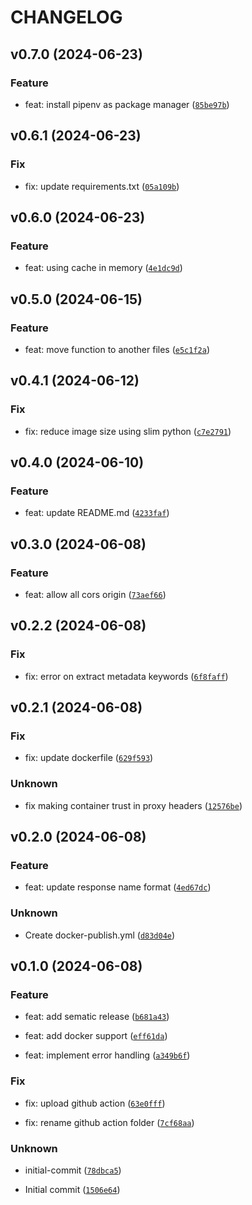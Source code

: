 # CHANGELOG

## v0.7.0 (2024-06-23)

### Feature

* feat: install pipenv as package manager ([`85be97b`](https://github.com/mandragora-hub/pdfutils/commit/85be97bf53b06360ef7a26f9de8b4203a1f8fb60))

## v0.6.1 (2024-06-23)

### Fix

* fix:  update requirements.txt ([`05a109b`](https://github.com/mandragora-hub/pdfutils/commit/05a109b78337d3d297781b35d91dbce0fe6483a0))

## v0.6.0 (2024-06-23)

### Feature

* feat: using cache in memory ([`4e1dc9d`](https://github.com/mandragora-hub/pdfutils/commit/4e1dc9d79f37a160bc4c4b61630b544419fc5756))

## v0.5.0 (2024-06-15)

### Feature

* feat: move function to another files ([`e5c1f2a`](https://github.com/mandragora-hub/pdfutils/commit/e5c1f2a767b3926ef9554a3e73dd44ccc19ff3f8))

## v0.4.1 (2024-06-12)

### Fix

* fix: reduce image size using slim python ([`c7e2791`](https://github.com/mandragora-hub/pdfutils/commit/c7e279138b41b3a10d1d19b319f72c2ebb85257f))

## v0.4.0 (2024-06-10)

### Feature

* feat: update README.md ([`4233faf`](https://github.com/mandragora-hub/pdfutils/commit/4233faf1eb6e759bb199b234854bf6da12d66ae0))

## v0.3.0 (2024-06-08)

### Feature

* feat: allow all cors origin ([`73aef66`](https://github.com/mandragora-hub/pdfutils/commit/73aef660a97c9aca9561502b56bea98af26ada7a))

## v0.2.2 (2024-06-08)

### Fix

* fix: error on extract metadata keywords ([`6f8faff`](https://github.com/mandragora-hub/pdfutils/commit/6f8faffcccb16c8083e96a7f7319cdc513475d90))

## v0.2.1 (2024-06-08)

### Fix

* fix: update dockerfile ([`629f593`](https://github.com/mandragora-hub/pdfutils/commit/629f593534f50e1ff0fa245178f8d4650ca535f7))

### Unknown

* fix making container trust in proxy headers ([`12576be`](https://github.com/mandragora-hub/pdfutils/commit/12576be83e69733452d188b33b0b34f3f3e53b32))

## v0.2.0 (2024-06-08)

### Feature

* feat: update response name format ([`4ed67dc`](https://github.com/mandragora-hub/pdfutils/commit/4ed67dc0293d7efbd45912aa0340d48f659c0cf4))

### Unknown

* Create docker-publish.yml ([`d83d04e`](https://github.com/mandragora-hub/pdfutils/commit/d83d04e064344b64b532de4c7b55b41eaf8e7b3f))

## v0.1.0 (2024-06-08)

### Feature

* feat: add sematic release ([`b681a43`](https://github.com/mandragora-hub/pdfutils/commit/b681a43b6c27c517f9437662bed5c02f1798da2a))

* feat: add docker support ([`eff61da`](https://github.com/mandragora-hub/pdfutils/commit/eff61da4dfa4c425445c4facfd5363610a3dcde1))

* feat: implement error handling ([`a349b6f`](https://github.com/mandragora-hub/pdfutils/commit/a349b6f96b26fc6ab09bb36154dff98b95117420))

### Fix

* fix: upload github action ([`63e0fff`](https://github.com/mandragora-hub/pdfutils/commit/63e0fff27d25e615b69f4962c81805aa87dc2f03))

* fix: rename github action folder ([`7cf68aa`](https://github.com/mandragora-hub/pdfutils/commit/7cf68aaf2b181cda14c337abc7d33279c3f74ad9))

### Unknown

* initial-commit ([`78dbca5`](https://github.com/mandragora-hub/pdfutils/commit/78dbca50f310ac18403a2f2622804f09bbeb8fee))

* Initial commit ([`1506e64`](https://github.com/mandragora-hub/pdfutils/commit/1506e64c8295a2631e97b6dd10e8a82b9e1a842f))
